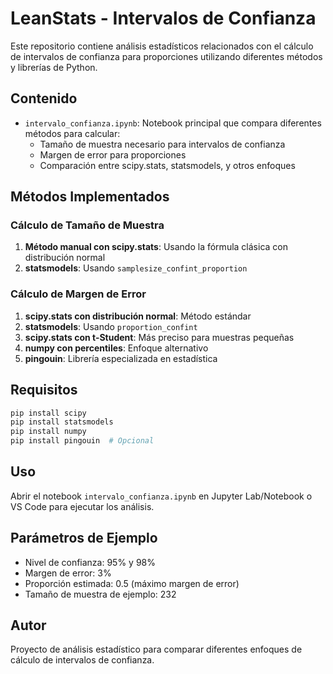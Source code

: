 # LeanStats - Intervalos de Confianza

Este repositorio contiene análisis estadísticos relacionados con el cálculo de intervalos de confianza para proporciones utilizando diferentes métodos y librerías de Python.

## Contenido

- `intervalo_confianza.ipynb`: Notebook principal que compara diferentes métodos para calcular:
  - Tamaño de muestra necesario para intervalos de confianza
  - Margen de error para proporciones
  - Comparación entre scipy.stats, statsmodels, y otros enfoques

## Métodos Implementados

### Cálculo de Tamaño de Muestra
1. **Método manual con scipy.stats**: Usando la fórmula clásica con distribución normal
2. **statsmodels**: Usando `samplesize_confint_proportion`

### Cálculo de Margen de Error
1. **scipy.stats con distribución normal**: Método estándar
2. **statsmodels**: Usando `proportion_confint`
3. **scipy.stats con t-Student**: Más preciso para muestras pequeñas
4. **numpy con percentiles**: Enfoque alternativo
5. **pingouin**: Librería especializada en estadística

## Requisitos

```bash
pip install scipy
pip install statsmodels
pip install numpy
pip install pingouin  # Opcional
```

## Uso

Abrir el notebook `intervalo_confianza.ipynb` en Jupyter Lab/Notebook o VS Code para ejecutar los análisis.

## Parámetros de Ejemplo

- Nivel de confianza: 95% y 98%
- Margen de error: 3%
- Proporción estimada: 0.5 (máximo margen de error)
- Tamaño de muestra de ejemplo: 232

## Autor

Proyecto de análisis estadístico para comparar diferentes enfoques de cálculo de intervalos de confianza.
